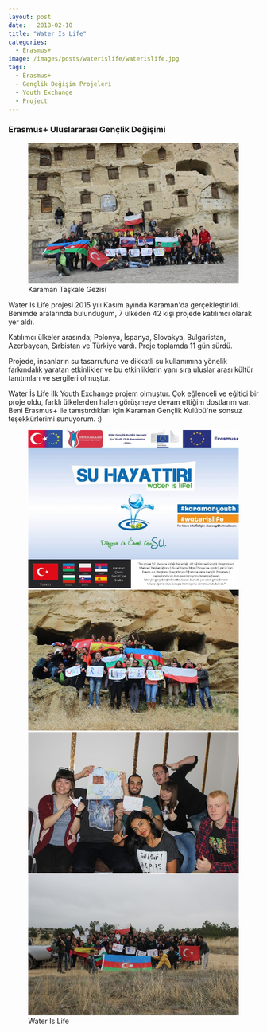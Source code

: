 ```yaml
---
layout: post
date:   2018-02-10
title: "Water Is Life"
categories:
  - Erasmus+
image: /images/posts/waterislife/waterislife.jpg
tags:
  - Erasmus+
  - Gençlik Değişim Projeleri
  - Youth Exchange
  - Project
---
```


### Erasmus+ Uluslararası Gençlik Değişimi

<figure class="figure">
    <img href="/images/posts/waterislife/waterislife2.jpg" src="/images/posts/waterislife/waterislife2.jpg">
    <figcaption>Karaman Taşkale Gezisi</figcaption>
</figure>

Water Is Life projesi 2015 yılı Kasım ayında Karaman'da gerçekleştirildi. Benimde aralarında bulunduğum, 7 ülkeden 42 kişi projede katılımcı olarak yer aldı. 

Katılımcı ülkeler arasında; Polonya, İspanya, Slovakya, Bulgaristan, Azerbaycan, Sırbistan ve Türkiye vardı. Proje toplamda 11 gün sürdü.

Projede, insanların su tasarrufuna ve dikkatli su kullanımına yönelik farkındalık yaratan etkinlikler ve bu etkinliklerin yanı sıra uluslar arası kültür tanıtımları ve sergileri olmuştur.

Water İs Life ilk Youth Exchange projem olmuştur. Çok eğlenceli ve eğitici bir proje oldu, farklı ülkelerden halen görüşmeye devam ettiğim dostlarım var. Beni Erasmus+ ile tanıştırdıkları için Karaman Gençlik Kulübü'ne sonsuz teşekkürlerimi sunuyorum. :)


<figure class="half">
    <a href="/images/posts/waterislife/waterislife3.jpg"><img src="/images/posts/waterislife/waterislife3.jpg"></a>
    <a href="/images/posts/waterislife/waterislife4.jpg"><img src="/images/posts/waterislife/waterislife4.jpg"></a>
    <a href="/images/posts/waterislife/waterislife5.jpg"><img src="/images/posts/waterislife/waterislife5.jpg"></a>
    <a href="/images/posts/waterislife/waterislife6.jpg"><img src="/images/posts/waterislife/waterislife6.jpg"></a>
    <figcaption>Water Is Life</figcaption>
</figure>